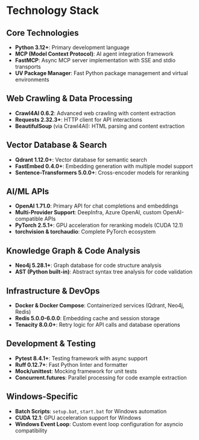 # Technology Stack

## Core Technologies
- **Python 3.12+**: Primary development language
- **MCP (Model Context Protocol)**: AI agent integration framework
- **FastMCP**: Async MCP server implementation with SSE and stdio transports
- **UV Package Manager**: Fast Python package management and virtual environments

## Web Crawling & Data Processing
- **Crawl4AI 0.6.2**: Advanced web crawling with content extraction
- **Requests 2.32.3+**: HTTP client for API interactions
- **BeautifulSoup** (via Crawl4AI): HTML parsing and content extraction

## Vector Database & Search
- **Qdrant 1.12.0+**: Vector database for semantic search
- **FastEmbed 0.4.0+**: Embedding generation with multiple model support
- **Sentence-Transformers 5.0.0+**: Cross-encoder models for reranking

## AI/ML APIs
- **OpenAI 1.71.0**: Primary API for chat completions and embeddings
- **Multi-Provider Support**: DeepInfra, Azure OpenAI, custom OpenAI-compatible APIs
- **PyTorch 2.5.1+**: GPU acceleration for reranking models (CUDA 12.1)
- **torchvision & torchaudio**: Complete PyTorch ecosystem

## Knowledge Graph & Code Analysis
- **Neo4j 5.28.1+**: Graph database for code structure analysis
- **AST (Python built-in)**: Abstract syntax tree analysis for code validation

## Infrastructure & DevOps
- **Docker & Docker Compose**: Containerized services (Qdrant, Neo4j, Redis)
- **Redis 5.0.0-6.0.0**: Embedding cache and session storage
- **Tenacity 8.0.0+**: Retry logic for API calls and database operations

## Development & Testing
- **Pytest 8.4.1+**: Testing framework with async support
- **Ruff 0.12.7+**: Fast Python linter and formatter
- **Mock/unittest**: Mocking framework for unit tests
- **Concurrent.futures**: Parallel processing for code example extraction

## Windows-Specific
- **Batch Scripts**: `setup.bat`, `start.bat` for Windows automation
- **CUDA 12.1**: GPU acceleration support for Windows
- **Windows Event Loop**: Custom event loop configuration for asyncio compatibility